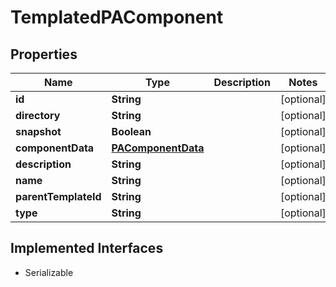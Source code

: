 

# TemplatedPAComponent


## Properties

Name | Type | Description | Notes
------------ | ------------- | ------------- | -------------
**id** | **String** |  |  [optional]
**directory** | **String** |  |  [optional]
**snapshot** | **Boolean** |  |  [optional]
**componentData** | [**PAComponentData**](PAComponentData.md) |  |  [optional]
**description** | **String** |  |  [optional]
**name** | **String** |  |  [optional]
**parentTemplateId** | **String** |  |  [optional]
**type** | **String** |  |  [optional]


## Implemented Interfaces

* Serializable


